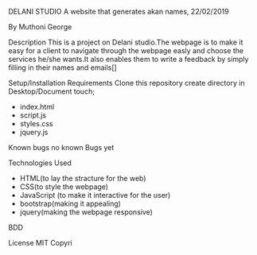 DELANI STUDIO
A website that generates akan names, 22/02/2019

By Muthoni George

Description
This is a project on Delani studio.The webpage is to make it easy for a client to navigate through the webpage easly and choose the services he/she wants.It also enables them to write a feedback by simply filling in their names and emails[]

Setup/Installation Requirements
Clone this repository
create directory in Desktop/Document
touch;
* index.html
* script.js
* styles.css
* jquery.js

Known bugs
no known Bugs yet

Technologies Used

* HTML(to lay the stracture for the web)
* CSS(to style the webpage) 
 * JavaScript (to make it interactive for the user)
 * bootstrap(making it appealing)
 * jquery(making the webpage responsive)

 BDD



License
MIT Copyri